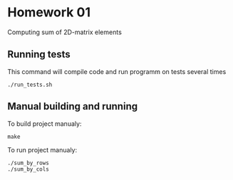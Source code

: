 # Homework 01
Computing sum of 2D-matrix elements

## Running tests
This command will compile code and run programm on tests several times
```
./run_tests.sh
```

## Manual building and running
To build project manualy:
```
make
```

To run project manualy:
```
./sum_by_rows
./sum_by_cols
```

